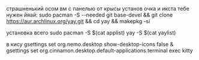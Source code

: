 страшненький осом вм с панелью от крысы
установ очка и икста тебе нужен йяай:
sudo pacman -S --needed git base-devel && git clone https://aur.archlinux.org/yay.git && cd yay && makepkg -si

установка всего
sudo pacman -S $(cat applist)
yay -S $(cat yaylist)



в кису
gsettings set org.nemo.desktop show-desktop-icons false &
gsettings set org.cinnamon.desktop.default-applications.terminal exec kitty
